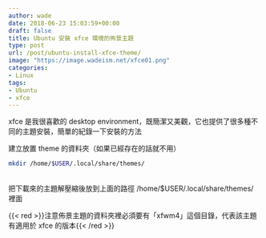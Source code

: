 ```yaml
---
author: wade
date: 2018-06-23 15:03:59+00:00
draft: false
title: Ubuntu 安裝 xfce 環境的佈景主題
type: post
url: /post/ubuntu-install-xfce-theme/
image: "https://image.wadeism.net/xfce01.png"
categories:
- Linux
tags:
- Ubuntu
- xfce
---
```


xfce 是我很喜歡的 desktop environment，既簡潔又美觀，它也提供了很多種不同的主題安裝，簡單的紀錄一下安裝的方法

建立放置 theme 的資料夾（如果已經存在的話就不用）
    
```bash
mkdir /home/$USER/.local/share/themes/
```

\
把下載來的主題解壓縮後放到上面的路徑 /home/$USER/.local/share/themes/ 裡面

{{< red >}}注意佈景主題的資料夾裡必須要有「xfwm4」這個目錄，代表該主題有適用於 xfce 的版本{{< /red >}}
